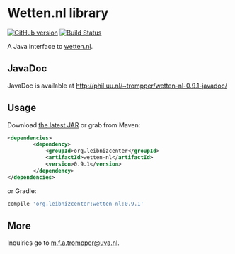 # Wetten.nl library
[![GitHub version](https://badge.fury.io/gh/digitalheir%2Fjava-wetten-nl-library.svg)](http://badge.fury.io/gh/digitalheir%2Fjava-wetten-nl-library)
[![Build Status](https://travis-ci.org/digitalheir/java-wetten-nl-library.svg?branch=master)](https://travis-ci.org/digitalheir/java-java-wetten-nl-library)

A Java interface to [wetten.nl](http://www.wetten.nl/).

## JavaDoc
JavaDoc is available at http://phil.uu.nl/~trompper/wetten-nl-0.9.1-javadoc/

## Usage
Download [the latest JAR](https://github.com/digitalheir/java-wetten-nl-library/releases/latest) or grab from Maven:

```xml
<dependencies>
        <dependency>
            <groupId>org.leibnizcenter</groupId>
            <artifactId>wetten-nl</artifactId>
            <version>0.9.1</version>
        </dependency>
</dependencies>
```

or Gradle:
```groovy
compile 'org.leibnizcenter:wetten-nl:0.9.1'
```

## More
Inquiries go to m.f.a.trompper@uva.nl.